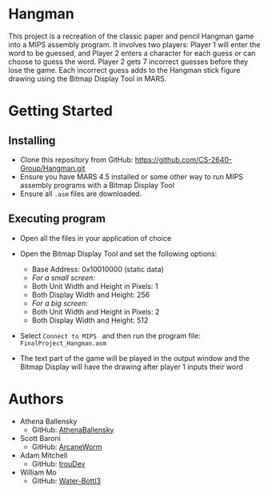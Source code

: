 # Hangman

This project is a recreation of the classic paper and pencil Hangman game into a MIPS assembly program. It involves two players: Player 1 will enter the word to be guessed, and Player 2 enters a character for each guess or can choose to guess the word. Player 2 gets 7 incorrect guesses before they lose the game. Each incorrect guess adds to the Hangman stick figure drawing using the Bitmap Display Tool in MARS.

# Getting Started

## Installing

* Clone this repository from GitHub: https://github.com/CS-2640-Group/Hangman.git
* Ensure you have MARS 4.5 installed or some other way to run MIPS assembly programs with a Bitmap Display Tool
* Ensure all `.asm` files are downloaded.

## Executing program

* Open all the files in your application of choice
* Open the Bitmap Display Tool and set the following options:
   - Base Address: 0x10010000 (static data)
   - *For a small screen:* 
   - Both Unit Width and Height in Pixels: 1
   - Both Display Width and Height: 256
   - *For a big screen:*
   - Both Unit Width and Height in Pixels: 2
   - Both Display Width and Height: 512

* Select `Connect to MIPS ` and then run the program file: `FinalProject_Hangman.asm`
* The text part of the game will be played in the output window and the Bitmap Display will have the drawing after player 1 inputs their word

# Authors

* Athena Ballensky
  - GitHub: [AthenaBallensky](https://github.com/AthenaBallensky)
* Scott Baroni  
  - GitHub: [ArcaneWorm](https://github.com/ArcaneWorm)
* Adam Mitchell
  - GitHub: [trouDev](https://github.com/trouDev)
* William Mo
  - GitHub: [Water-Bottl3](https://github.com/Water-Bottl3)
